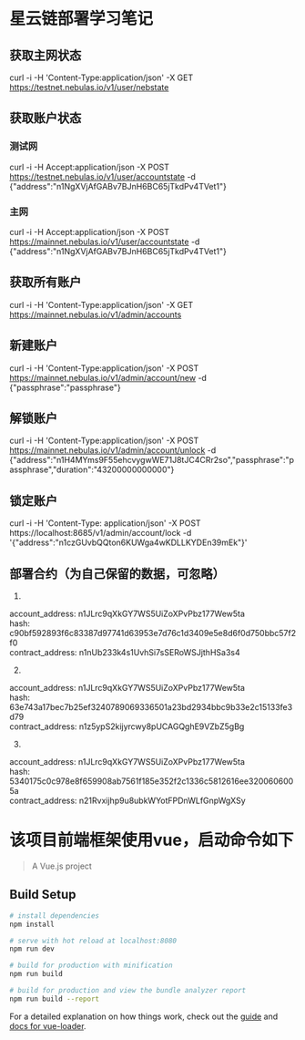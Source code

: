 # 星云链部署学习笔记

## 获取主网状态
curl -i -H 'Content-Type:application/json' -X GET https://testnet.nebulas.io/v1/user/nebstate

## 获取账户状态

### 测试网
curl -i -H Accept:application/json -X POST https://testnet.nebulas.io/v1/user/accountstate -d {\"address\":\"n1NgXVjAfGABv7BJnH6BC65jTkdPv4TVet1\"}

### 主网
curl -i -H Accept:application/json -X POST https://mainnet.nebulas.io/v1/user/accountstate -d {\"address\":\"n1NgXVjAfGABv7BJnH6BC65jTkdPv4TVet1\"}

## 获取所有账户
curl -i -H 'Content-Type:application/json' -X GET https://mainnet.nebulas.io/v1/admin/accounts


## 新建账户
curl -i -H 'Content-Type:application/json' -X POST https://mainnet.nebulas.io/v1/admin/account/new -d {\"passphrase\":\"passphrase\"}


## 解锁账户

curl -i -H 'Content-Type:application/json' -X POST https://mainnet.nebulas.io/v1/admin/account/unlock -d {\"address\":\"n1H4MYms9F55ehcvygwWE71J8tJC4CRr2so\",\"passphrase\":\"passphrase\",\"duration\":\"43200000000000\"}

## 锁定账户

curl -i -H 'Content-Type: application/json' -X POST https://localhost:8685/v1/admin/account/lock -d '{"address":"n1czGUvbQQton6KUWga4wKDLLKYDEn39mEk"}'

## 部署合约（为自己保留的数据，可忽略） 
1.  
account_address: n1JLrc9qXkGY7WS5UiZoXPvPbz177Wew5ta  
hash: c90bf592893f6c83387d97741d63953e7d76c1d3409e5e8d6f0d750bbc57f2f0  
contract_address: n1nUb233k4s1UvhSi7sSERoWSJjthHSa3s4  

2.
account_address: n1JLrc9qXkGY7WS5UiZoXPvPbz177Wew5ta  
hash: 63e743a17bec7b25ef3240789069336501a23bd2934bbc9b33e2c15133fe3d79  
contract_address: n1z5ypS2kijyrcwy8pUCAGQghE9VZbZ5gBg 
 
3.  
account_address: n1JLrc9qXkGY7WS5UiZoXPvPbz177Wew5ta  
hash: 5340175c0c978e8f659908ab7561f185e352f2c1336c5812616ee3200606005a  
contract_address: n21Rvxijhp9u8ubkWYotFPDnWLfGnpWgXSy 

# 该项目前端框架使用vue，启动命令如下

> A Vue.js project

## Build Setup

``` bash
# install dependencies
npm install

# serve with hot reload at localhost:8080
npm run dev

# build for production with minification
npm run build

# build for production and view the bundle analyzer report
npm run build --report
```

For a detailed explanation on how things work, check out the [guide](http://vuejs-templates.github.io/webpack/) and [docs for vue-loader](http://vuejs.github.io/vue-loader).
